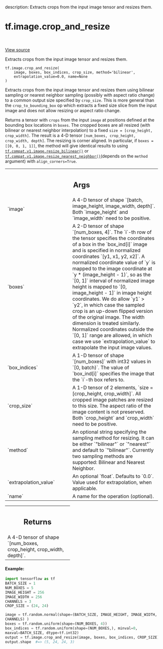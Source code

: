description: Extracts crops from the input image tensor and resizes them.

<div itemscope itemtype="http://developers.google.com/ReferenceObject">
<meta itemprop="name" content="tf.image.crop_and_resize" />
<meta itemprop="path" content="Stable" />
</div>

# tf.image.crop_and_resize

<!-- Insert buttons and diff -->

<table class="tfo-notebook-buttons tfo-api nocontent" align="left">

</table>

<a target="_blank" href="/code/stable/tensorflow/python/ops/image_ops_impl.py">View source</a>



Extracts crops from the input image tensor and resizes them.

<pre class="devsite-click-to-copy prettyprint lang-py tfo-signature-link">
<code>tf.image.crop_and_resize(
    image, boxes, box_indices, crop_size, method=&#x27;bilinear&#x27;,
    extrapolation_value=0.0, name=None
)
</code></pre>



<!-- Placeholder for "Used in" -->

Extracts crops from the input image tensor and resizes them using bilinear
sampling or nearest neighbor sampling (possibly with aspect ratio change) to a
common output size specified by `crop_size`. This is more general than the
`crop_to_bounding_box` op which extracts a fixed size slice from the input
image and does not allow resizing or aspect ratio change.

Returns a tensor with `crops` from the input `image` at positions defined at
the bounding box locations in `boxes`. The cropped boxes are all resized (with
bilinear or nearest neighbor interpolation) to a fixed
`size = [crop_height, crop_width]`. The result is a 4-D tensor
`[num_boxes, crop_height, crop_width, depth]`. The resizing is corner aligned.
In particular, if `boxes = [[0, 0, 1, 1]]`, the method will give identical
results to using <a href="../../tf/compat/v1/image/resize_bilinear.md"><code>tf.compat.v1.image.resize_bilinear()</code></a> or
<a href="../../tf/compat/v1/image/resize_nearest_neighbor.md"><code>tf.compat.v1.image.resize_nearest_neighbor()</code></a>(depends on the `method`
argument) with
`align_corners=True`.

<!-- Tabular view -->
 <table class="responsive fixed orange">
<colgroup><col width="214px"><col></colgroup>
<tr><th colspan="2"><h2 class="add-link">Args</h2></th></tr>

<tr>
<td>
`image`
</td>
<td>
A 4-D tensor of shape `[batch, image_height, image_width, depth]`.
Both `image_height` and `image_width` need to be positive.
</td>
</tr><tr>
<td>
`boxes`
</td>
<td>
A 2-D tensor of shape `[num_boxes, 4]`. The `i`-th row of the tensor
specifies the coordinates of a box in the `box_ind[i]` image and is
specified in normalized coordinates `[y1, x1, y2, x2]`. A normalized
coordinate value of `y` is mapped to the image coordinate at `y *
(image_height - 1)`, so as the `[0, 1]` interval of normalized image
height is mapped to `[0, image_height - 1]` in image height coordinates.
We do allow `y1` > `y2`, in which case the sampled crop is an up-down
flipped version of the original image. The width dimension is treated
similarly. Normalized coordinates outside the `[0, 1]` range are allowed,
in which case we use `extrapolation_value` to extrapolate the input image
values.
</td>
</tr><tr>
<td>
`box_indices`
</td>
<td>
A 1-D tensor of shape `[num_boxes]` with int32 values in `[0,
batch)`. The value of `box_ind[i]` specifies the image that the `i`-th box
refers to.
</td>
</tr><tr>
<td>
`crop_size`
</td>
<td>
A 1-D tensor of 2 elements, `size = [crop_height, crop_width]`.
All cropped image patches are resized to this size. The aspect ratio of
the image content is not preserved. Both `crop_height` and `crop_width`
need to be positive.
</td>
</tr><tr>
<td>
`method`
</td>
<td>
An optional string specifying the sampling method for resizing. It
can be either `"bilinear"` or `"nearest"` and default to `"bilinear"`.
Currently two sampling methods are supported: Bilinear and Nearest
  Neighbor.
</td>
</tr><tr>
<td>
`extrapolation_value`
</td>
<td>
An optional `float`. Defaults to `0.0`. Value used for
extrapolation, when applicable.
</td>
</tr><tr>
<td>
`name`
</td>
<td>
A name for the operation (optional).
</td>
</tr>
</table>



<!-- Tabular view -->
 <table class="responsive fixed orange">
<colgroup><col width="214px"><col></colgroup>
<tr><th colspan="2"><h2 class="add-link">Returns</h2></th></tr>
<tr class="alt">
<td colspan="2">
A 4-D tensor of shape `[num_boxes, crop_height, crop_width, depth]`.
</td>
</tr>

</table>



#### Example:



```python
import tensorflow as tf
BATCH_SIZE = 1
NUM_BOXES = 5
IMAGE_HEIGHT = 256
IMAGE_WIDTH = 256
CHANNELS = 3
CROP_SIZE = (24, 24)

image = tf.random.normal(shape=(BATCH_SIZE, IMAGE_HEIGHT, IMAGE_WIDTH,
CHANNELS) )
boxes = tf.random.uniform(shape=(NUM_BOXES, 4))
box_indices = tf.random.uniform(shape=(NUM_BOXES,), minval=0,
maxval=BATCH_SIZE, dtype=tf.int32)
output = tf.image.crop_and_resize(image, boxes, box_indices, CROP_SIZE)
output.shape  #=> (5, 24, 24, 3)
```